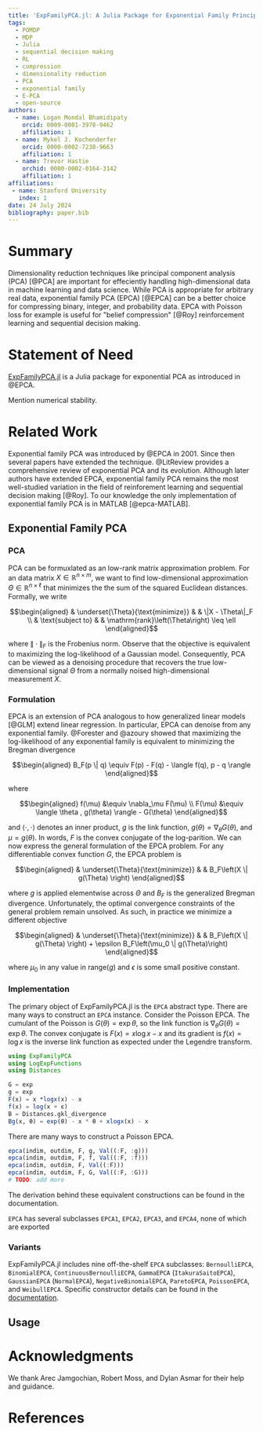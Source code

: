 ```yaml
---
title: 'ExpFamilyPCA.jl: A Julia Package for Exponential Family Principal Component Analysis'
tags:
  - POMDP
  - MDP
  - Julia
  - sequential decision making
  - RL
  - compression
  - dimensionality reduction
  - PCA
  - exponential family
  - E-PCA
  - open-source
authors:
  - name: Logan Mondal Bhamidipaty
    orcid: 0009-0001-3978-9462
    affiliation: 1
  - name: Mykel J. Kochenderfer
    orcid: 0000-0002-7238-9663
    affiliation: 1
  - name: Trevor Hastie
    orchid: 0000-0002-0164-3142
    affiliation: 1
affiliations:
 - name: Stanford University
   index: 1
date: 24 July 2024
bibliography: paper.bib
---
```


# Summary

Dimensionality reduction techniques like principal component analysis (PCA) [@PCA] are important for effeciently handling high-dimensional data in machine learning and data science. While PCA is appropriate for arbitrary real data, exponential family PCA (EPCA) [@EPCA] can be a better choice for compressing binary, integer, and probability data. EPCA with Poisson loss for example is useful for "belief compression" [@Roy] reinforcement learning and sequential decision making. 

# Statement of Need

[ExpFamilyPCA.jl](https://github.com/FlyingWorkshop/ExpFamilyPCA.jl) is a Julia package for exponential PCA as introduced in @EPCA. 

Mention numerical stability.

# Related Work

Exponential family PCA was introduced by @EPCA in 2001. Since then several papers have extended the technique. @LitReview provides a comprehensive review of exponential PCA and its evolution. Although later authors have extended EPCA, exponential family PCA remains the most well-studied variation in the field of reinforement learning and sequential decision making [@Roy]. To our knowledge the only implementation of exponential family PCA is in MATLAB [@epca-MATLAB].

## Exponential Family PCA

### PCA

PCA can be formuxlated as an low-rank matrix approximation problem. For an data matrix $X \in \mathbb{R}^{n \times m}$, we want to find low-dimensional approximation $\Theta \in \mathbb{R}^{n \times \ell}$ that minimizes the the sum of the squared Euclidean distances. Formally, we write

$$\begin{aligned}
& \underset{\Theta}{\text{minimize}}
& & \|X - \Theta\|_F \\
& \text{subject to}
& & \mathrm{rank}\left(\Theta\right) \leq \ell
\end{aligned}$$

where $\| \cdot \|_F$ is the Frobenius norm. Observe that the objective is equivalent to maximizing the log-likelihood of a Gaussian model. Consequently, PCA can be viewed as a denoising procedure that recovers the true low-dimensional signal $\Theta$ from a normally noised high-dimensional measurement $X$. 

### Formulation

EPCA is an extension of PCA analogous to how generalized linear models [@GLM] extend linear regression. In particular, EPCA can denoise from any exponential family. @Forester and @azoury showed that maximizing the log-likelihood of any exponential family is equivalent to minimizing the Bregman divergence

$$\begin{aligned} 
B_F(p \| q) \equiv F(p) - F(q) - \langle f(q), p - q \rangle
\end{aligned}$$

where 

$$\begin{aligned}
    f(\mu) &\equiv \nabla_\mu F(\mu) \\
    F(\mu) &\equiv \langle \theta , g(\theta) \rangle - G(\theta)
\end{aligned}$$

and $\langle \cdot, \cdot\rangle$ denotes an inner product, $g$ is the link function, $g(\theta) = \nabla_\theta G(\theta)$, and $\mu = g(\theta)$. In words, $F$ is the convex conjugate of the log-parition. We can now express the general formulation of the EPCA problem. For any differentiable convex function $G$, the EPCA problem is

$$\begin{aligned}
& \underset{\Theta}{\text{minimize}}
& & B_F\left(X \| g(\Theta) \right)
\end{aligned}$$

where $g$ is applied elementwise across $\Theta$ and $B_F$ is the generalized Bregman divergence. Unfortunately, the optimal convergence constraints of the general problem remain unsolved. As such, in practice we minimize a different objective

$$\begin{aligned}
& \underset{\Theta}{\text{minimize}}
& & B_F\left(X \| g(\Theta) \right) + \epsilon B_F\left(\mu_0 \| g(\Theta)\right)
\end{aligned}$$

where $\mu_0$ in any value in $\mathrm{range}(g)$ and $\epsilon$ is some small positive constant.

### Implementation

The primary object of ExpFamilyPCA.jl is the `EPCA` abstract type. There are many ways to construct an `EPCA` instance. Consider the Poisson EPCA. The cumulant of the Poisson is $G(\theta) = \exp \theta$, so the link function is $\nabla_\theta G(\theta) = \exp \theta$. The convex conjugate is $F(x) = x \log x - x$ and its gradient is $f(x) = \log x$ is the inverse link function as expected under the Legendre transform. 

```julia
using ExpFamilyPCA
using LogExpFunctions
using Distances

G = exp
g = exp
F(x) = x *logx(x) - x
f(x) = log(x + ϵ)
B = Distances.gkl_divergence
Bg(x, θ) = exp(θ) - x * θ + xlogx(x) - x
```

There are many ways to construct a Poisson EPCA.

```julia
epca(indim, outdim, F, g, Val((:F, :g)))
epca(indim, outdim, F, f, Val((:F, :f)))
epca(indim, outdim, F, Val((:F)))
epca(indim, outdim, F, G, Val((:F, :G)))
# TODO: add more
```

The derivation behind these equivalent constructions can be found in the documentation.

`EPCA` has several subclasses `EPCA1`, `EPCA2`, `EPCA3`, and `EPCA4`, none of which are exported

### Variants

ExpFamilyPCA.jl includes nine off-the-shelf `EPCA` subclasses: `BernoulliEPCA`, `BinomialEPCA`, `ContinuousBernoulliECPA`, `GammaEPCA` (`ItakuraSaitoEPCA`), `GaussianEPCA` (`NormalEPCA`), `NegativeBinomialEPCA`, `ParetoEPCA`, `PoissonEPCA`, and `WeibullEPCA`. Specific constructor details can be found in the [documentation](https://flyingworkshop.github.io/ExpFamilyPCA.jl/dev/). 

## Usage



# Acknowledgments

We thank Arec Jamgochian, Robert Moss, and Dylan Asmar for their help and guidance.

# References